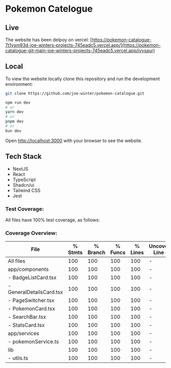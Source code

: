 # Pokemon Catelogue

## Live

The website has been delpoy on vercel:
[https://pokemon-catalogue-7t1ysm93d-joe-winters-projects-745eadc5.vercel.app/](https://pokemon-catalogue-git-main-joe-winters-projects-745eadc5.vercel.app/ivysaur)

## Local

To view the website locally clone this repository and run the development environment:

```bash
git clone https://github.com/joe-winter/pokemon-catalogue.git
```

```bash
npm run dev
# or
yarn dev
# or
pnpm dev
# or
bun dev
```

Open [http://localhost:3000](http://localhost:3000) with your browser to see the website.

## Tech Stack

- NextJS
- React
- TypeScript
- Shadcn/ui
- Tailwind CSS
- Jest

### Test Coverage:

All files have 100% test coverage, as follows:

### Coverage Overview:

| File                     | % Stmts | % Branch | % Funcs | % Lines | Uncovered Line #s |
| ------------------------ | ------- | -------- | ------- | ------- | ----------------- |
| All files                | 100     | 100      | 100     | 100     | -                 |
| app/components           | 100     | 100      | 100     | 100     | -                 |
| - BadgeListCard.tsx      | 100     | 100      | 100     | 100     | -                 |
| - GeneralDetailsCard.tsx | 100     | 100      | 100     | 100     | -                 |
| - PageSwitcher.tsx       | 100     | 100      | 100     | 100     | -                 |
| - PokemonCard.tsx        | 100     | 100      | 100     | 100     | -                 |
| - SearchBar.tsx          | 100     | 100      | 100     | 100     | -                 |
| - StatsCard.tsx          | 100     | 100      | 100     | 100     | -                 |
| app/services             | 100     | 100      | 100     | 100     | -                 |
| - pokemonService.ts      | 100     | 100      | 100     | 100     | -                 |
| lib                      | 100     | 100      | 100     | 100     | -                 |
| - utils.ts               | 100     | 100      | 100     | 100     | -                 |


